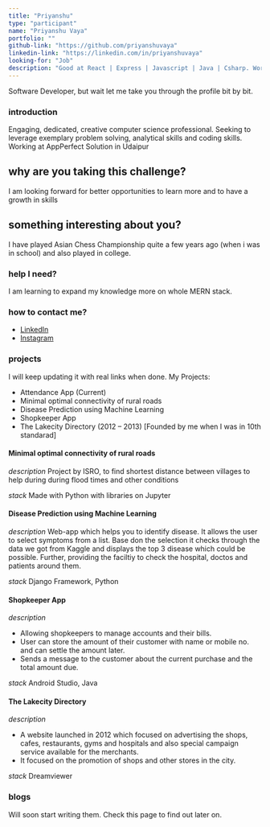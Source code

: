 ```yaml
---
title: "Priyanshu"
type: "participant"
name: "Priyanshu Vaya"
portfolio: ""
github-link: "https://github.com/priyanshuvaya"
linkedin-link: "https://linkedin.com/in/priyanshuvaya"
looking-for: "Job"
description: "Good at React | Express | Javascript | Java | Csharp. Working as Software Developer"
---
```


Software Developer, but wait let me take you through the profile bit by bit.

### introduction

Engaging, dedicated, creative computer science professional. Seeking to leverage exemplary problem solving, analytical skills and coding skills.
Working at AppPerfect Solution in Udaipur

## why are you taking this challenge?

I am looking forward for better opportunities to learn more and to have a growth in skills

## something interesting about you?

I have played Asian Chess Championship quite a few years ago (when i was in school) and also played in college.

### help I need?

I am learning to expand my knowledge more on whole MERN stack.

### how to contact me?

- [LinkedIn](https://www.linkedin.com/in/priyanshuvaya/)
- [Instagram](https://www.instagram.com/priyanshu_vaya/)

### projects

I will keep updating it with real links when done.
My Projects:
- Attendance App (Current)
- Minimal optimal connectivity of rural roads
- Disease Prediction using Machine Learning
- Shopkeeper App
- The Lakecity Directory (2012 – 2013) [Founded by me when I was in 10th standarad]

#### Minimal optimal connectivity of rural roads

_description_ Project by ISRO, to find shortest distance between villages to help during during flood times and other conditions

_stack_ Made with Python with libraries on Jupyter

#### Disease Prediction using Machine Learning

_description_   Web-app which helps you to identify disease. It allows the user to select symptoms from a list. Base don the selection it checks through the data we got from Kaggle and displays the top 3 disease which could be possible. Further, providing the faciltiy to check the hospital, doctos and patients around them.

_stack_ Django Framework, Python

#### Shopkeeper App

_description_ 
- Allowing shopkeepers to manage accounts and their bills.
- User can store the amount of their customer with name or mobile no. and can settle the amount later.
- Sends a message to the customer about the current purchase and the total amount due.

_stack_ Android Studio, Java

#### The Lakecity Directory

_description_ 
- A website launched in 2012 which focused on advertising the shops, cafes, restaurants, gyms and hospitals and also special campaign service available for the merchants.
- It focused on the promotion of shops and other stores in the city.


_stack_  Dreamviewer


### blogs

Will soon start writing them. Check this page to find out later on.

<!-- #### why I liked GraphQL over REST?

_description_ I will write something really nice here so that you feel like reading my blog.

_link_ https://dev.to/some-imaginary-link -->
